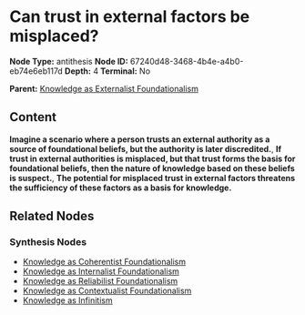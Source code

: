 # Can trust in external factors be misplaced?

**Node Type:** antithesis
**Node ID:** 67240d48-3468-4b4e-a4b0-eb74e6eb117d
**Depth:** 4
**Terminal:** No

**Parent:** [Knowledge as Externalist Foundationalism](knowledge-as-externalist-foundationalism-synthesis-6d987ad6-fa1f-4fd8-9fc1-9aa8e5b9bbe2.md)

## Content

**Imagine a scenario where a person trusts an external authority as a source of foundational beliefs, but the authority is later discredited.**, **If trust in external authorities is misplaced, but that trust forms the basis for foundational beliefs, then the nature of knowledge based on these beliefs is suspect.**, **The potential for misplaced trust in external factors threatens the sufficiency of these factors as a basis for knowledge.**

## Related Nodes

### Synthesis Nodes

- [Knowledge as Coherentist Foundationalism](knowledge-as-coherentist-foundationalism-synthesis-e456c47e-6251-42be-b999-6cb766df40b1.md)
- [Knowledge as Internalist Foundationalism](knowledge-as-internalist-foundationalism-synthesis-b4929afa-6861-4eb6-8399-ddea4209f4ab.md)
- [Knowledge as Reliabilist Foundationalism](knowledge-as-reliabilist-foundationalism-synthesis-fc1846e9-1e15-44dd-a276-82f86dd4eb94.md)
- [Knowledge as Contextualist Foundationalism](knowledge-as-contextualist-foundationalism-synthesis-de6e8156-258d-407f-831f-d2c06dc85365.md)
- [Knowledge as Infinitism](knowledge-as-infinitism-synthesis-433a6824-8090-4410-af05-754e3d275fb1.md)
